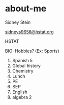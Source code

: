 # about-me
Sidney Stein

sidneys9656@hstat.org

HSTAT

BIO:
Hobbies? (Ex: Sports)

1. Spanish 5
2. Global history
3. Chemistry
4. Lunch 
5. PE
6. SEP
7. English
8. algebra 2